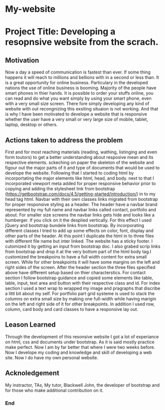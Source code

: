 # My-website
# Project Title: Developing a resopnsive website from the scrach.

## Motivation
Now a day a speed of communication is fastest than ever. If some thing happens it will reach to millions and bellions with in a second or less than. 
It is a great opportunity for online business. Particulary in the developed nations the use of online business is booming. Majority of the people have 
smart phones in thier hands. It is possible to order your stuffs online, you can read and do what you want simply by using your smart phone, even with a
very small size screen. There fore simply developing any kind of website with out recongnizing this exsiting situaion is not working. And that is why I 
have been motivated to develope a website that is responsive whether the user have a very small or very large size of mobile, tablet, laptop, desktop or 
others.
## Actions taken to address the problem
First and for most reaching materials (reading, wathing, listinging and even form toutors) to get a better understanding about resposive mean and its respective 
elements. sckeching on paper the skeleton of the website and figour out the major parts of it and type of documents that would be used to develope the website.
Following that I started to coding html by incorportating the major elements like html, head, and body. next to that I incorporated viewport meta added for proper 
responsive behavior prior to copying and adding the stylesheet link from bootstrap (https://getbootstrap.com/docs/4.5/getting-started/introduction/) in to my head tag html. 
Navbar with their own classes links migrated from bootstrap for proper responsive styling as a header. 
The header have a navbar brand represented by my full name and navbar links called contact, portfolio and about. 
For smaller size screens the navbar links gets hide and looks like a humberger. If you click on it the desplied vertically. For this effect I used jQuery and bootstrap 
bundele links from bootstrap. By incorporating different classes I tried to add up some effects on color, font, display and other parts of the header. At this point I 
duplicate the html in to three files with different file name but inter linked. The website has a sticky footer. I cutomized it by getting an input from bootstrap doc.
I also grabed scrip links from bootstrap and drop it at the very bottom part of the html body tag.I customized the breakpoins to have a full width content for extra 
small screen. While for other breakpoints it will have some margins on the left and right sides of the screen. 
After the header section the three files specified above have different setup based on thier characterstics. 
For contact section I follow bootstrap guidance and copied some elements like table, lable, input, text area and button with their respective class and id.
For index section I used a text wrap to wrapped my image and pragraphs that discribe a littl bit about my self.
For portfolio part grid systeme is used to stack the columns on extra small size by making one full-width while having marigin on the left and right side of it for other 
breakpoints. In addition I used row, column, card body and card classes to have a responsive lay out. 

## Leason Learned
Through the development of this resonsive website I got a lot of experiance on html, css and documents under bootstrap. As it is said mostly practice make perfect.
Now I am by far better that where I were two weeks before. Now I develope my coding and knowledge and skill of developing a web site. Now I do have my own personal website. 
## Acknoledgement
My instractor, TAs, My tutor, Blackwell John, the developer of bootstrap and for those who make additional contribution on it.
### End
